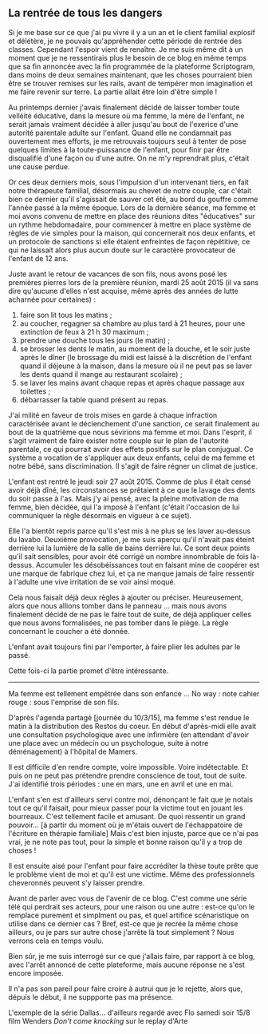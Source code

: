 ## La rentrée de tous les dangers

Si je me base sur ce que j'ai pu vivre il y a un an et le client familial explosif et délétère, je ne pouvais qu'appréhender cette période de rentrée des classes. Cependant l'espoir vient de renaître. Je me suis même dit à un moment que je ne ressentirais plus le besoin de ce blog en même temps que sa fin annoncée avec la fin programmée de la plateforme Scriptogram, dans moins de deux semaines maintenant, que les choses pourraient bien être se trouver remises sur les rails, avant de tempérer mon imagination et me faire revenir sur terre. La partie allait être loin d'être simple !

Au printemps dernier j'avais finalement décidé de laisser tomber toute velléité éducative, dans la mesure où ma femme, la mère de l'enfant, ne serait jamais vraiment décidée à aller jusqu'au bout de l'exerice d'une autorité parentale adulte sur l'enfant. Quand elle ne condamnait pas ouvertement mes efforts, je me retrouvais toujours seul à tenter de pose quelques limites à la toute-puissance de l'enfant, pour finir par être disqualifié d'une façon ou d'une autre. On ne m'y reprendrait plus, c'était une cause perdue.

Or ces deux derniers mois, sous l'impulsion d'un intervenant tiers, en fait notre thérapeute familial, désormais au chevet de notre couple, car c'était bien ce dernier qu'il s'agissait de sauver cet été, au bord du gouffre comme l'année passé à la même époque. Lors de la dernière séance, ma femme et moi avons convenu de mettre en place des réunions dites "éducatives" sur un rythme hebdomadaire, pour commencer à mettre en place système de règles de vie simples pour la maison, qui concernerait nos deux enfants, et un protocole de sanctions si elle étaient enfreintes de façon répétitive, ce qui ne laissait alors plus aucun doute sur le caractère provocateur de l'enfant de 12 ans.

Juste avant le retour de vacances de son fils, nous avons posé les premières pierres lors de la première réunion, mardi 25 août 2015 (il va sans dire qu'aucune d'elles n'est acquise, même après des années de lutte acharnée pour certaines) :

1. faire son lit tous les matins ;
2. au coucher, regagner sa chambre au plus tard à 21 heures, pour une extinction de feux à 21 h 30 maximum ;
3. prendre une douche tous les jours (le matin) ;
4. se brosser les dents le matin, au moment de la douche, et le soir juste après le dîner (le brossage du midi est laissé à la discrétion de l'enfant quand il déjeune à la maison, dans la mesure où il ne peut pas se laver les dents quand il mange au restaurant scolaire) ; 
5. se laver les mains avant chaque repas et après chaque passage aux toilettes ;
6. débarrasser la table quand présent au repas.

J'ai milité en faveur de trois mises en garde à chaque infraction caractérisée avant le déclenchement d'une sanction, ce serait finalement au bout de la quatrième que nous sévirions ma femme et moi. Dans l'esprit, il s'agit vraiment de faire exister notre couple sur le plan de l'autorité parentale, ce qui pourrait avoir des effets positifs sur le plan conjugual. Ce système a vocation de s'appliquer aux deux enfants, celui de ma femme et notre bébé, sans discrimination. Il s'agit de faire régner un climat de justice.

L'enfant est rentré le jeudi soir 27 août 2015. Comme de plus il était censé avoir déjà dîné, les circonstances se prêtaient à ce que le lavage des dents du soir passe à l'as. Mais j'y ai pensé, avec la pleine motivation de ma femme, bien décidée, qui l'a imposé à l'enfant (c'était l'occasion de lui communiquer la règle désormais en vigueur à ce sujet).

Elle l'a bientôt repris parce qu'il s'est mis à ne plus se les laver au-dessus du lavabo. Deuxième provocation, je me suis aperçu qu'il n'avait pas éteint derrière lui la lumière de la salle de bains derrière lui. Ce sont deux points qu'il sait sensibles, pour avoir été corrigé un nombre innombrable de fois là-dessus. Accumuler les désobéissances tout en faisant mine de coopérer est une marque de fabrique chez lui, et ça ne manque jamais de faire ressentir à l'adulte une vive irritation de se voir ainsi moqué.

Cela nous faisait déjà deux règles à ajouter ou préciser. Heureusement, alors que nous allions tomber dans le panneau ... mais nous avons finalement décidé de ne pas le faire tout de suite, de déjà appliquer celles que nous avons formalisées, ne pas tomber dans le piège. La règle concernant le coucher a été donnée.

L'enfant avait toujours fini par l'emporter, à faire plier les adultes par le passé.

Cette fois-ci la partie promet d'être intéressante.

***

Ma femme est tellement empêtrée dans son enfance ... No way : note cahier rouge : sous l'emprise de son fils.

D'après l'agenda partagé [journée du 10/3/15], ma femme s'est rendue le matin à la distribution des Restos du coeur. En début d'après-midi elle avait une consultation psychologique avec une infirmière (en attendant d'avoir une place avec un médecin ou un psychologue, suite à notre déménagement) à l'hôpital de Mamers.

Il est difficile d'en rendre compte, voire impossible. Voire indétectable. Et puis on ne peut pas prétendre prendre conscience de tout, tout de suite. J'ai identifié trois périodes : une en mars, une en avril et une en mai.

L'enfant s'en est d'ailleurs servi contre moi, dénonçant le fait que je notais tout ce qu'il faisait, pour mieux passer pour la victime tout en jouant les bourreaux. C'est tellement facile et amusant. De quoi ressentir un grand pouvoir... [à partir du moment où je m'étais ouvert de l'échappatoire de l'écriture en thérapie familiale] Mais c'est bien injuste, parce que ce n'ai pas vrai, je ne note pas tout, pour la simple et bonne raison qu'il y a trop de choses ! 

Il est ensuite aisé pour l'enfant pour faire accréditer la thèse toute prête que le problème vient de moi et qu'il est une victime. Même des professionnels cheveronnés peuvent s'y laisser prendre.

Avant de parler avec vous de l'avenir de ce blog. C'est comme une série télé qui perdrait ses acteurs, pour une raison ou une autre : est-ce qu'on le remplace purement et simplment ou pas, et quel artifice scénaristique on utilise dans ce dernier cas ? Bref, est-ce que je recrée la même chose ailleurs, ou je pars sur autre chose j'arrête là tout simplement ? Nous verrons cela en temps voulu.

Bien sûr, je me suis interrogé sur ce que j'allais faire, par rapport à ce blog, avec l'arrêt annoncé de cette plateforme, mais aucune réponse ne s'est encore imposée.

Il n'a pas son pareil pour faire croire à autrui que je le rejette, alors que, dépuis le début, il ne suppporte pas ma présence.

L'exemple de la série Dallas...
d'ailleurs regardé avec Flo samedi soir 15/8 film Wenders *Don't come knocking* sur le replay d'Arte
